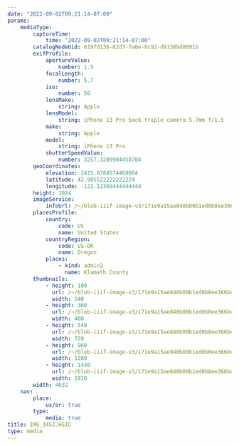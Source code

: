 ```yaml
---
date: "2022-09-02T09:21:14-07:00"
params:
    mediaType:
        captureTime:
            time: "2022-09-02T09:21:14-07:00"
        catalogNodeUid: 0197d136-82d7-7a0e-8c92-d9138bd8091b
        exifProfile:
            apertureValue:
                number: 1.5
            focalLength:
                number: 5.7
            iso:
                number: 50
            lensMake:
                string: Apple
            lensModel:
                string: iPhone 13 Pro back triple camera 5.7mm f/1.5
            make:
                string: Apple
            model:
                string: iPhone 13 Pro
            shutterSpeedValue:
                number: 3257.3289904458784
        geoCoordinates:
            elevation: 2415.0784574468084
            latitude: 42.905522222222224
            longitude: -122.12369444444444
        height: 3024
        imageService:
            infoUrl: /~/blob-iiif-image-v3/171e9a15ae840b09b1ed0b8ee366bcb9ef04621f24986c1600d2a87c7b6ac9ae/info.json
        placesProfile:
            country:
                code: US
                name: United States
            countryRegion:
                code: US-OR
                name: Oregon
            places:
                - kind: admin2
                  name: Klamath County
        thumbnails:
            - height: 180
              url: /~/blob-iiif-image-v3/171e9a15ae840b09b1ed0b8ee366bcb9ef04621f24986c1600d2a87c7b6ac9ae/full/240%2C180/0/default.jpg
              width: 240
            - height: 360
              url: /~/blob-iiif-image-v3/171e9a15ae840b09b1ed0b8ee366bcb9ef04621f24986c1600d2a87c7b6ac9ae/full/480%2C360/0/default.jpg
              width: 480
            - height: 540
              url: /~/blob-iiif-image-v3/171e9a15ae840b09b1ed0b8ee366bcb9ef04621f24986c1600d2a87c7b6ac9ae/full/720%2C540/0/default.jpg
              width: 720
            - height: 960
              url: /~/blob-iiif-image-v3/171e9a15ae840b09b1ed0b8ee366bcb9ef04621f24986c1600d2a87c7b6ac9ae/full/1280%2C960/0/default.jpg
              width: 1280
            - height: 1440
              url: /~/blob-iiif-image-v3/171e9a15ae840b09b1ed0b8ee366bcb9ef04621f24986c1600d2a87c7b6ac9ae/full/1920%2C1440/0/default.jpg
              width: 1920
        width: 4032
    nav:
        place:
            us/or: true
        type:
            media: true
title: IMG_3451.HEIC
type: media
---
```

